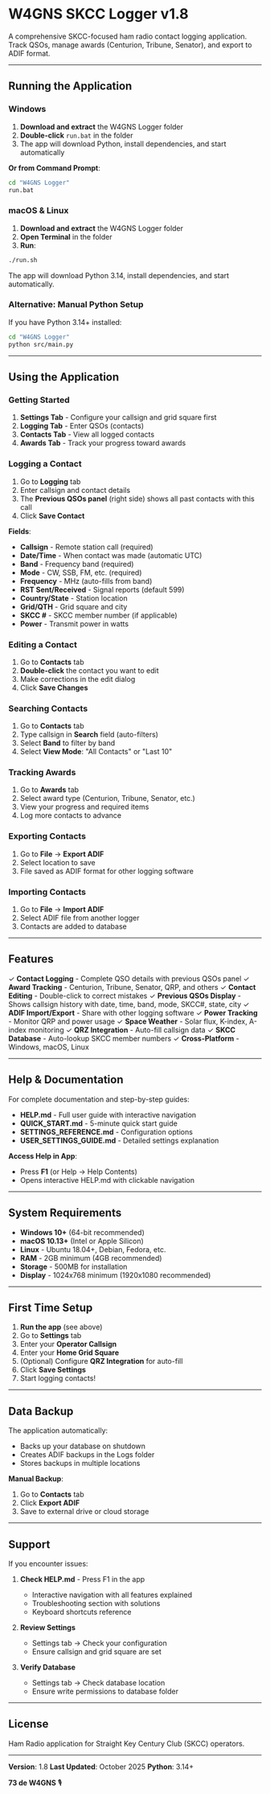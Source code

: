# W4GNS SKCC Logger v1.8

A comprehensive SKCC-focused ham radio contact logging application. Track QSOs, manage awards (Centurion, Tribune, Senator), and export to ADIF format.

---

## Running the Application

### Windows

1. **Download and extract** the W4GNS Logger folder
2. **Double-click** `run.bat` in the folder
3. The app will download Python, install dependencies, and start automatically

**Or from Command Prompt**:
```cmd
cd "W4GNS Logger"
run.bat
```

### macOS & Linux

1. **Download and extract** the W4GNS Logger folder
2. **Open Terminal** in the folder
3. **Run**:
```bash
./run.sh
```

The app will download Python 3.14, install dependencies, and start automatically.

### Alternative: Manual Python Setup

If you have Python 3.14+ installed:

```bash
cd "W4GNS Logger"
python src/main.py
```

---

## Using the Application

### Getting Started

1. **Settings Tab** - Configure your callsign and grid square first
2. **Logging Tab** - Enter QSOs (contacts)
3. **Contacts Tab** - View all logged contacts
4. **Awards Tab** - Track your progress toward awards

### Logging a Contact

1. Go to **Logging** tab
2. Enter callsign and contact details
3. The **Previous QSOs panel** (right side) shows all past contacts with this call
4. Click **Save Contact**

**Fields**:
- **Callsign** - Remote station call (required)
- **Date/Time** - When contact was made (automatic UTC)
- **Band** - Frequency band (required)
- **Mode** - CW, SSB, FM, etc. (required)
- **Frequency** - MHz (auto-fills from band)
- **RST Sent/Received** - Signal reports (default 599)
- **Country/State** - Station location
- **Grid/QTH** - Grid square and city
- **SKCC #** - SKCC member number (if applicable)
- **Power** - Transmit power in watts

### Editing a Contact

1. Go to **Contacts** tab
2. **Double-click** the contact you want to edit
3. Make corrections in the edit dialog
4. Click **Save Changes**

### Searching Contacts

1. Go to **Contacts** tab
2. Type callsign in **Search** field (auto-filters)
3. Select **Band** to filter by band
4. Select **View Mode**: "All Contacts" or "Last 10"

### Tracking Awards

1. Go to **Awards** tab
2. Select award type (Centurion, Tribune, Senator, etc.)
3. View your progress and required items
4. Log more contacts to advance

### Exporting Contacts

1. Go to **File** → **Export ADIF**
2. Select location to save
3. File saved as ADIF format for other logging software

### Importing Contacts

1. Go to **File** → **Import ADIF**
2. Select ADIF file from another logger
3. Contacts are added to database

---

## Features

✓ **Contact Logging** - Complete QSO details with previous QSOs panel
✓ **Award Tracking** - Centurion, Tribune, Senator, QRP, and others
✓ **Contact Editing** - Double-click to correct mistakes
✓ **Previous QSOs Display** - Shows callsign history with date, time, band, mode, SKCC#, state, city
✓ **ADIF Import/Export** - Share with other logging software
✓ **Power Tracking** - Monitor QRP and power usage
✓ **Space Weather** - Solar flux, K-index, A-index monitoring
✓ **QRZ Integration** - Auto-fill callsign data
✓ **SKCC Database** - Auto-lookup SKCC member numbers
✓ **Cross-Platform** - Windows, macOS, Linux

---

## Help & Documentation

For complete documentation and step-by-step guides:

- **HELP.md** - Full user guide with interactive navigation
- **QUICK_START.md** - 5-minute quick start guide
- **SETTINGS_REFERENCE.md** - Configuration options
- **USER_SETTINGS_GUIDE.md** - Detailed settings explanation

**Access Help in App**:
- Press **F1** (or Help → Help Contents)
- Opens interactive HELP.md with clickable navigation

---

## System Requirements

- **Windows 10+** (64-bit recommended)
- **macOS 10.13+** (Intel or Apple Silicon)
- **Linux** - Ubuntu 18.04+, Debian, Fedora, etc.
- **RAM** - 2GB minimum (4GB recommended)
- **Storage** - 500MB for installation
- **Display** - 1024x768 minimum (1920x1080 recommended)

---

## First Time Setup

1. **Run the app** (see above)
2. Go to **Settings** tab
3. Enter your **Operator Callsign**
4. Enter your **Home Grid Square**
5. (Optional) Configure **QRZ Integration** for auto-fill
6. Click **Save Settings**
7. Start logging contacts!

---

## Data Backup

The application automatically:
- Backs up your database on shutdown
- Creates ADIF backups in the Logs folder
- Stores backups in multiple locations

**Manual Backup**:
1. Go to **Contacts** tab
2. Click **Export ADIF**
3. Save to external drive or cloud storage

---

## Support

If you encounter issues:

1. **Check HELP.md** - Press F1 in the app
   - Interactive navigation with all features explained
   - Troubleshooting section with solutions
   - Keyboard shortcuts reference

2. **Review Settings**
   - Settings tab → Check your configuration
   - Ensure callsign and grid square are set

3. **Verify Database**
   - Settings tab → Check database location
   - Ensure write permissions to database folder

---

## License

Ham Radio application for Straight Key Century Club (SKCC) operators.

---

**Version**: 1.8
**Last Updated**: October 2025
**Python**: 3.14+

**73 de W4GNS** 🎙️
